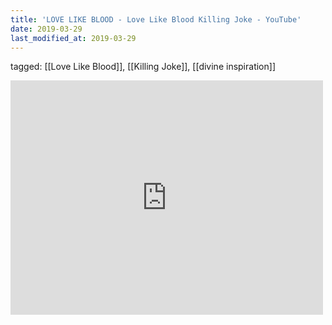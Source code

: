 ```yaml
---
title: 'LOVE LIKE BLOOD - Love Like Blood Killing Joke - YouTube'
date: 2019-03-29
last_modified_at: 2019-03-29
---
```

tagged: [[Love Like Blood]], [[Killing Joke]], [[divine inspiration]]
<iframe allow="accelerometer; autoplay; clipboard-write; encrypted-media; gyroscope; picture-in-picture" allowfullscreen="" frameborder="0" height="375" id="youtube_iframe" src="https://www.youtube.com/embed/d1gRHE6kdJE?feature=oembed&amp;enablejsapi=1&amp;origin=https://safe.txmblr.com&amp;wmode=opaque" width="500"></iframe>